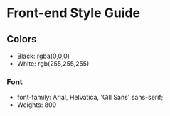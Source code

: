 # Front-end Style Guide


## Colors


- Black: rgba(0,0,0)
- White: rgb(255,255,255)




### Font

- font-family: Arial, Helvatica, 'Gill Sans' sans-serif;
- Weights: 800